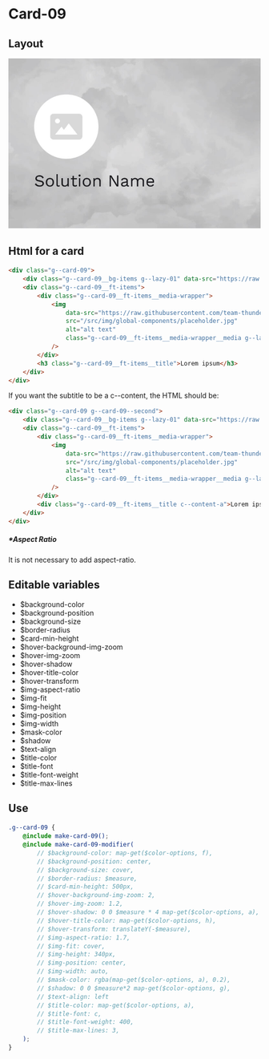 # Card-09

## Layout

![alt text][card-09]

[card-09]: /src/img/global-components/card/card-09.jpg

## Html for a card

```html
<div class="g--card-09">
    <div class="g--card-09__bg-items g--lazy-01" data-src="https://raw.githubusercontent.com/team-thunderfoot/ui/main/src/img/global-components/bg-placeholder.jpg"></div>
    <div class="g--card-09__ft-items">
        <div class="g--card-09__ft-items__media-wrapper">
            <img
                data-src="https://raw.githubusercontent.com/team-thunderfoot/ui/main/src/img/global-components/rounded-img-placeholder.png"
                src="/src/img/global-components/placeholder.jpg"
                alt="alt text"
                class="g--card-09__ft-items__media-wrapper__media g--lazy-01"
            />
        </div>
        <h3 class="g--card-09__ft-items__title">Lorem ipsum</h3>
    </div>
</div>
```

If you want the subtitle to be a c--content, the HTML should be:

```html
<div class="g--card-09 g--card-09--second">
    <div class="g--card-09__bg-items g--lazy-01" data-src="https://raw.githubusercontent.com/team-thunderfoot/ui/main/src/img/global-components/bg-placeholder.jpg"></div>
    <div class="g--card-09__ft-items">
        <div class="g--card-09__ft-items__media-wrapper">
            <img
                data-src="https://raw.githubusercontent.com/team-thunderfoot/ui/main/src/img/global-components/rounded-img-placeholder.png"
                src="/src/img/global-components/placeholder.jpg"
                alt="alt text"
                class="g--card-09__ft-items__media-wrapper__media g--lazy-01"
            />
        </div>
        <div class="g--card-09__ft-items__title c--content-a">Lorem ipsum dolor sit amet, consectetur adipiscing elit.</div>
    </div>
</div>
```

##### \*Aspect Ratio

It is not necessary to add aspect-ratio.

## Editable variables

-   $background-color
-   $background-position
-   $background-size
-   $border-radius
-   $card-min-height
-   $hover-background-img-zoom
-   $hover-img-zoom
-   $hover-shadow
-   $hover-title-color
-   $hover-transform
-   $img-aspect-ratio
-   $img-fit
-   $img-height
-   $img-position
-   $img-width
-   $mask-color
-   $shadow
-   $text-align
-   $title-color
-   $title-font
-   $title-font-weight
-   $title-max-lines

## Use

```scss
.g--card-09 {
    @include make-card-09();
    @include make-card-09-modifier(
        // $background-color: map-get($color-options, f),
        // $background-position: center,
        // $background-size: cover,
        // $border-radius: $measure,
        // $card-min-height: 500px,
        // $hover-background-img-zoom: 2,
        // $hover-img-zoom: 1.2,
        // $hover-shadow: 0 0 $measure * 4 map-get($color-options, a),
        // $hover-title-color: map-get($color-options, h),
        // $hover-transform: translateY(-$measure),
        // $img-aspect-ratio: 1.7,
        // $img-fit: cover,
        // $img-height: 340px,
        // $img-position: center,
        // $img-width: auto,
        // $mask-color: rgba(map-get($color-options, a), 0.2),
        // $shadow: 0 0 $measure*2 map-get($color-options, g),
        // $text-align: left
        // $title-color: map-get($color-options, a),
        // $title-font: c,
        // $title-font-weight: 400,
        // $title-max-lines: 3,
    );
}
```
